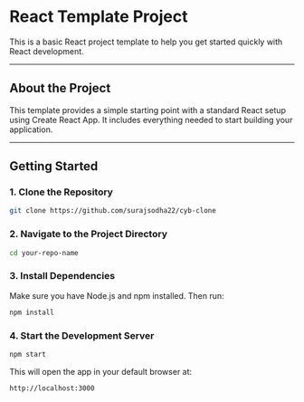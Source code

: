  # React Template Project

This is a basic React project template to help you get started quickly with React development.

---

## About the Project

This template provides a simple starting point with a standard React setup using Create React App. It includes everything needed to start building your application.

---

## Getting Started

### 1. Clone the Repository

```bash
git clone https://github.com/surajsodha22/cyb-clone
```

### 2. Navigate to the Project Directory

```bash
cd your-repo-name
```

### 3. Install Dependencies

Make sure you have Node.js and npm installed. Then run:

```bash
npm install
```

### 4. Start the Development Server

```bash
npm start
```

This will open the app in your default browser at:

```
http://localhost:3000
